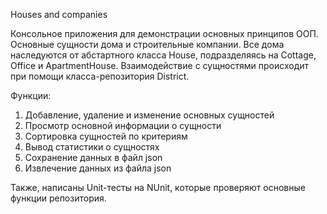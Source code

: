 Houses and companies

Консольное приложения для демонстрации основных принципов ООП. Основные сущности дома и строительные компании. Все дома наследуются от абстартного класса House, подразделяясь на Cottage, Office и ApartmentHouse. Взаимодействие с сущностями происходит при помощи класса-репозитория District.

Функции:

1. Добавление, удаление и изменение основных сущностей
2. Просмотр основной информации о сущности
3. Сортировка сущностей по критериям
4. Вывод статистики о сущностях
5. Сохранение данных в файл json
6. Извлечение данных из файла json

Также, написаны Unit-тесты на NUnit, которые проверяют основные функции репозитория.
